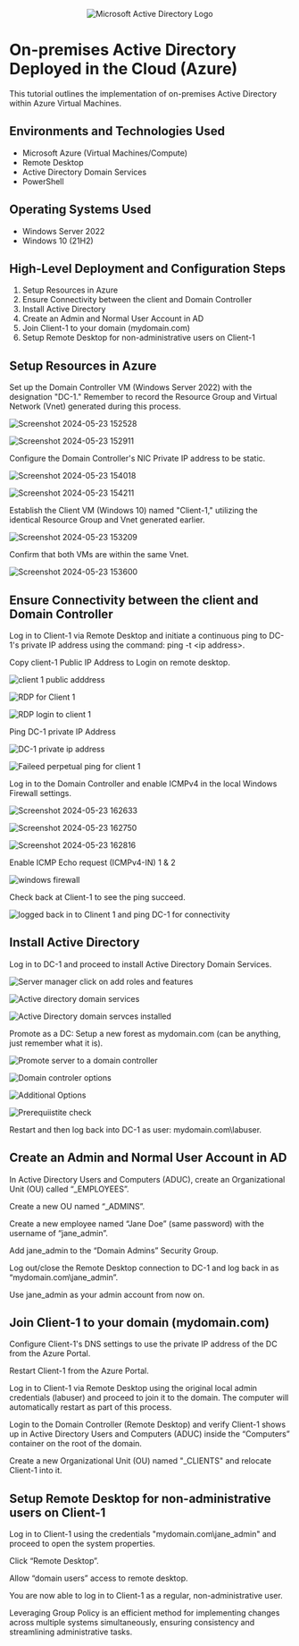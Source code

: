 <!DOCTYPE html>
<html>
<head>
 
</head>
<body>

<p align="center">
  <img src="https://i.imgur.com/pU5A58S.png" alt="Microsoft Active Directory Logo"/>
</p>

<h1>On-premises Active Directory Deployed in the Cloud (Azure)</h1>
<p>This tutorial outlines the implementation of on-premises Active Directory within Azure Virtual Machines.</p>

<h2>Environments and Technologies Used</h2>
<ul>
  <li>Microsoft Azure (Virtual Machines/Compute)</li>
  <li>Remote Desktop</li>
  <li>Active Directory Domain Services</li>
  <li>PowerShell</li>
</ul>

<h2>Operating Systems Used</h2>
<ul>
  <li>Windows Server 2022</li>
  <li>Windows 10 (21H2)</li>
</ul>

<h2>High-Level Deployment and Configuration Steps</h2>
<ol>
  <li>Setup Resources in Azure</li>
  <li>Ensure Connectivity between the client and Domain Controller</li>
  <li>Install Active Directory</li>
  <li>Create an Admin and Normal User Account in AD</li>
  <li>Join Client-1 to your domain (mydomain.com)</li>
  <li>Setup Remote Desktop for non-administrative users on Client-1</li>
</ol>

<h2>Setup Resources in Azure</h2>

<p>Set up the Domain Controller VM (Windows Server 2022) with the designation "DC-1." Remember to record the Resource Group and Virtual Network (Vnet) generated during this process.</p>

![Screenshot 2024-05-23 152528](https://github.com/RalphgoldIT/configure-ad/assets/170049429/5e915577-53c2-48b1-bb6d-d24e783a666f)

![Screenshot 2024-05-23 152911](https://github.com/RalphgoldIT/configure-ad/assets/170049429/f2682a8d-34ca-44a6-ab45-27e0828341e8)

<p>Configure the Domain Controller's NIC Private IP address to be static.</p>

![Screenshot 2024-05-23 154018](https://github.com/RalphgoldIT/configure-ad/assets/170049429/36701b99-8039-4380-b218-44ca1ec40772)

![Screenshot 2024-05-23 154211](https://github.com/RalphgoldIT/configure-ad/assets/170049429/505c27f6-bc56-4c33-a053-234e79b17208)

<p>Establish the Client VM (Windows 10) named "Client-1," utilizing the identical Resource Group and Vnet generated earlier.</p>

![Screenshot 2024-05-23 153209](https://github.com/RalphgoldIT/configure-ad/assets/170049429/93e642fa-d96a-41a4-9884-ff776c7db9f1)

<p>Confirm that both VMs are within the same Vnet.</p>

![Screenshot 2024-05-23 153600](https://github.com/RalphgoldIT/configure-ad/assets/170049429/0ff16f7a-fe81-415e-8829-1e78b9999ad3)


<h2>Ensure Connectivity between the client and Domain Controller</h2>
<p>Log in to Client-1 via Remote Desktop and initiate a continuous ping to DC-1's private IP address using the command: ping -t &lt;ip address&gt;.</p>

<p>Copy client-1 Public IP Address to Login on remote desktop.</p>

![client 1 public adddress](https://github.com/RalphgoldIT/configure-ad/assets/170049429/7fe50396-5d03-4767-a214-ea6ff201c8eb)

![RDP for  Client 1](https://github.com/RalphgoldIT/configure-ad/assets/170049429/17f71261-67bb-4e2f-83a9-79081b765531)

![RDP login to client 1](https://github.com/RalphgoldIT/configure-ad/assets/170049429/18f5935f-c3ff-43c9-b1e1-b353eda3e617)

<p>Ping DC-1 private IP Address<p>
 
![DC-1 private ip address](https://github.com/RalphgoldIT/configure-ad/assets/170049429/21fdf64e-3647-4563-8dcf-59536e18ff70)

![Faileed perpetual ping for client 1](https://github.com/RalphgoldIT/configure-ad/assets/170049429/aed9f643-753b-4f41-9cc2-d03e5bf1cbe7)

<p>Log in to the Domain Controller and enable ICMPv4 in the local Windows Firewall settings.</p>

![Screenshot 2024-05-23 162633](https://github.com/RalphgoldIT/configure-ad/assets/170049429/8834380d-ba42-4110-8e5b-2c863d19ff1e)

![Screenshot 2024-05-23 162750](https://github.com/RalphgoldIT/configure-ad/assets/170049429/8cdfb3e8-9d5f-451c-9ddc-1009a5a1aea5)

![Screenshot 2024-05-23 162816](https://github.com/RalphgoldIT/configure-ad/assets/170049429/3c50751d-0c50-4438-8a26-f56c83e9712d)

<p>Enable ICMP Echo request (ICMPv4-IN) 1 & 2<p>

![windows firewall](https://github.com/RalphgoldIT/configure-ad/assets/170049429/2c0478b5-0f0a-44e7-88f6-d23bc960b270)

<p>Check back at Client-1 to see the ping succeed.</p>

![logged back in to Clinent 1 and ping DC-1 for connectivity](https://github.com/RalphgoldIT/configure-ad/assets/170049429/32f1d282-4c2e-4962-8616-50c369ccef29)


<h2>Install Active Directory</h2>
<p>Log in to DC-1 and proceed to install Active Directory Domain Services.</p>

![Server manager click on add roles and features](https://github.com/RalphgoldIT/configure-ad/assets/170049429/afe326d0-21f4-4dd5-9192-43771bbb7bf6)

![Active directory domain services](https://github.com/RalphgoldIT/configure-ad/assets/170049429/4e8e1b0d-977a-4e6b-8118-b26c2632a8cd)

![Active Directory domain servces installed](https://github.com/RalphgoldIT/configure-ad/assets/170049429/3d58ce27-33ac-4798-8f6f-a4babd3f6091)

<p>Promote as a DC: Setup a new forest as mydomain.com (can be anything, just remember what it is).</p>

![Promote server to a domain controller](https://github.com/RalphgoldIT/configure-ad/assets/170049429/47a7e51e-a999-4984-aa6e-7b42a8c1a150)

![Domain controler options](https://github.com/RalphgoldIT/configure-ad/assets/170049429/ff03c6fc-723a-47b3-9c9c-2264f5c4ea92)

![Additional Options](https://github.com/RalphgoldIT/configure-ad/assets/170049429/c27eeb72-188b-4f4a-9eb7-2bb5f69aceff)

![Prerequiistite check](https://github.com/RalphgoldIT/configure-ad/assets/170049429/eea991d0-74dc-4622-8140-9ba9a4687fa7)

<p>Restart and then log back into DC-1 as user: mydomain.com\labuser.</p>


<h2>Create an Admin and Normal User Account in AD</h2>
<p>In Active Directory Users and Computers (ADUC), create an Organizational Unit (OU) called “_EMPLOYEES”.</p>
<p>Create a new OU named “_ADMINS”.</p>
<p>Create a new employee named “Jane Doe” (same password) with the username of “jane_admin”.</p>
<p>Add jane_admin to the “Domain Admins” Security Group.</p>
<p>Log out/close the Remote Desktop connection to DC-1 and log back in as “mydomain.com\jane_admin”.</p>
<p>Use jane_admin as your admin account from now on.</p>

<h2>Join Client-1 to your domain (mydomain.com)</h2>
<p>Configure Client-1's DNS settings to use the private IP address of the DC from the Azure Portal.</p>
<p>Restart Client-1 from the Azure Portal.</p>
<p>Log in to Client-1 via Remote Desktop using the original local admin credentials (labuser) and proceed to join it to the domain. The computer will automatically restart as part of this process.</p>
<p>Login to the Domain Controller (Remote Desktop) and verify Client-1 shows up in Active Directory Users and Computers (ADUC) inside the “Computers” container on the root of the domain.</p>
<p>Create a new Organizational Unit (OU) named "_CLIENTS" and relocate Client-1 into it.</p>

<h2>Setup Remote Desktop for non-administrative users on Client-1</h2>
<p>Log in to Client-1 using the credentials "mydomain.com\jane_admin" and proceed to open the system properties.</p>
<p>Click “Remote Desktop”.</p>
<p>Allow “domain users” access to remote desktop.</p>
<p>You are now able to log in to Client-1 as a regular, non-administrative user.</p>

<p>Leveraging Group Policy is an efficient method for implementing changes across multiple systems simultaneously, ensuring consistency and streamlining administrative tasks.</p>

</body>
</html>
